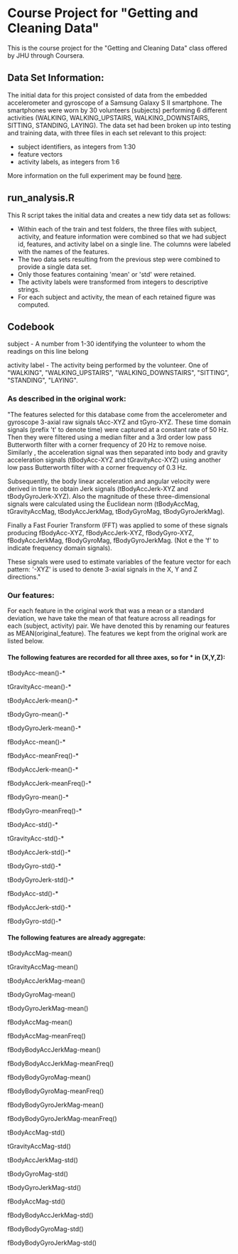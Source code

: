 # Course Project for "Getting and Cleaning Data"

This is the course project for the "Getting and Cleaning Data" class offered by JHU through Coursera.

## Data Set Information:

The initial data for this project consisted of data from the embedded accelerometer and gyroscope of a Samsung Galaxy S II smartphone. The smartphones were 
worn by 30 volunteers (subjects) performing 6 different activities (WALKING, WALKING_UPSTAIRS, WALKING_DOWNSTAIRS, SITTING, STANDING, LAYING). The data set had 
been broken up into testing and training data, with three files in each set relevant to this project:
* subject identifiers, as integers from 1:30
* feature vectors
* activity labels, as integers from 1:6

More information on the full experiment may be found [here](http://archive.ics.uci.edu/ml/datasets/Human+Activity+Recognition+Using+Smartphones).

## run_analysis.R

This R script takes the initial data and creates a new tidy data set as follows:
* Within each of the train and test folders, the three files with subject, activity, and feature information were combined so that we had subject id, features, and activity label on a single line.
The columns were labeled with the names of the features.
* The two data sets resulting from the previous step were combined to provide a single data set.
* Only those features containing 'mean' or 'std' were retained.
* The activity labels were transformed from integers to descriptive strings.
* For each subject and activity, the mean of each retained figure was computed.

## Codebook

subject - A number from 1-30 identifying the volunteer to whom the readings on this line belong

activity label - The activity being performed by the volunteer. One of "WALKING", "WALKING_UPSTAIRS", "WALKING_DOWNSTAIRS", "SITTING", "STANDING", "LAYING".

### As described in the original work:

"The features selected for this database come from the accelerometer and gyroscope 3-axial raw signals tAcc-XYZ and tGyro-XYZ. 
These time domain signals (prefix 't' to denote time) were captured at a constant rate of 50 Hz. Then they were filtered using a median filter and a 3rd order low pass Butterworth filter with a corner frequency of 20 Hz to remove noise. Similarly , the acceleration signal was then separated into body and gravity acceleration signals (tBodyAcc-XYZ and tGravityAcc-XYZ) using another low pass Butterworth filter with a corner frequency of 0.3 Hz.

Subsequently, the body linear acceleration and angular velocity were derived in time to obtain Jerk signals (tBodyAccJerk-XYZ and tBodyGyroJerk-XYZ). Also the magnitude of these three-dimensional signals were calculated using the Euclidean norm (tBodyAccMag, tGravityAccMag, tBodyAccJerkMag, tBodyGyroMag, tBodyGyroJerkMag).

Finally a Fast Fourier Transform (FFT) was applied to some of these signals producing fBodyAcc-XYZ, fBodyAccJerk-XYZ, fBodyGyro-XYZ, fBodyAccJerkMag, fBodyGyroMag, fBodyGyroJerkMag. (Not
e the 'f' to indicate frequency domain signals).

These signals were used to estimate variables of the feature vector for each pattern:
'-XYZ' is used to denote 3-axial signals in the X, Y and Z directions."

### Our features:

For each feature in the original work that was a mean or a standard deviation, we have take the mean of that feature
across all readings for each (subject, activity) pair.  We have denoted this by renaming our features as MEAN(original_feature). The features
we kept from the original work are listed below.

#### The following features are recorded for all three axes, so for * in (X,Y,Z):

tBodyAcc-mean()-*

tGravityAcc-mean()-*

tBodyAccJerk-mean()-*

tBodyGyro-mean()-*

tBodyGyroJerk-mean()-*

fBodyAcc-mean()-*

fBodyAcc-meanFreq()-*

fBodyAccJerk-mean()-*

fBodyAccJerk-meanFreq()-*

fBodyGyro-mean()-*

fBodyGyro-meanFreq()-*

tBodyAcc-std()-*

tGravityAcc-std()-*

tBodyAccJerk-std()-*

tBodyGyro-std()-*

tBodyGyroJerk-std()-*

fBodyAcc-std()-*

fBodyAccJerk-std()-*

fBodyGyro-std()-*


#### The following features are already aggregate:

tBodyAccMag-mean()

tGravityAccMag-mean()

tBodyAccJerkMag-mean()

tBodyGyroMag-mean()

tBodyGyroJerkMag-mean()

fBodyAccMag-mean()

fBodyAccMag-meanFreq()

fBodyBodyAccJerkMag-mean()

fBodyBodyAccJerkMag-meanFreq()

fBodyBodyGyroMag-mean()

fBodyBodyGyroMag-meanFreq()

fBodyBodyGyroJerkMag-mean()

fBodyBodyGyroJerkMag-meanFreq()

tBodyAccMag-std()

tGravityAccMag-std()

tBodyAccJerkMag-std()

tBodyGyroMag-std()

tBodyGyroJerkMag-std()

fBodyAccMag-std()

fBodyBodyAccJerkMag-std()

fBodyBodyGyroMag-std()

fBodyBodyGyroJerkMag-std()

